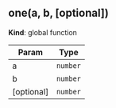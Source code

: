 <a name="one"></a>

## one(a, b, [optional])
**Kind**: global function  

| Param | Type |
| --- | --- |
| a | <code>number</code> | 
| b | <code>number</code> | 
| [optional] | <code>number</code> | 

